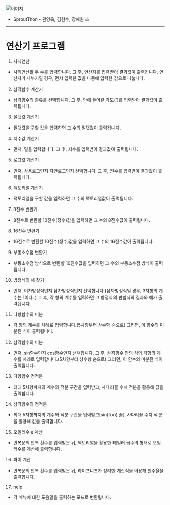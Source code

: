 ![이미지](https://github.com/kjy5286/helloworld/blob/main/MENU.png)

* SproutThon - 권영욱, 김현수, 장혜원 조 
---

# 연산기 프로그램

1. 사칙연산

 + 사칙연산할 두 수를 입력합니다. 그 후, 연산자를 입력받아 결과값이 출력됩니다. 연산자가 나누기일 경우, 먼저 입력한 값을 나중에 입력한 값으로 나눕니다.

2. 삼각함수 계산기

 + 삼각함수의 종류를 선택합니다. 그 후, 안에 들어갈 각도(˚)를 입력받아 결과값이 출력됩니다.

3. 절댓값 계산기

 + 절댓값을 구할 값을 입력하면 그 수의 절댓값이 출력됩니다.

4. 지수값 계산기

 + 먼저, 밑을 입력합니다. 그 후, 지수를 입력받아 결과값이 출력됩니다.

5. 로그값 계산기

 + 먼저, 상용로그인지 자연로그인지 선택합니다. 그 후, 진수를 입력받아 결과값이 출력됩니다.

6. 팩토리얼 계산기

 + 팩토리얼을 구할 값을 입력하면 그 수의 팩토리얼값이 출력됩니다.

7. 8진수 변환기

 + 8진수로 변환할 10진수(정수)값을 입력하면 그 수의 8진수값이 출력됩니다.

8. 16진수 변환기

 + 16진수로 변환할 10진수(정수)값을 입력하면 그 수의 16진수값이 출력됩니다.

9. 부동소수점 변환기

 + 부동소수점 방식으로 변환할 10진수값을 입력하면 그 수의 부동소수점 방식이 출력됩니다.

10. 방정식의 해 찾기

 + 먼저, 이차방정식인지 삼차방정식인지 선택합니다.(삼차방정식일 경우, 3차항의 계수는 1이다. ) 그 후, 각 항의 계수를 입력하면 그 방정식의 판별식의 결과와 해가 출력됩니다.

11. 다항함수의 미분

 + 각 항의 계수를 차례로 입력합니다.(5차항부터 상수항 순으로) 그러면, 이 함수의 미분된 식이 출력됩니다.

12. 삼각함수의 미분

 + 먼저, sin함수인지 cos함수인지 선택합니다. 그 후, 삼각함수 안의 식의 각항의 계수를 차례로  입력합니다.(5차항부터 상수항 순으로) 그러면, 이 함수의 미분된 식이 출력됩니다.

13. 다항함수 정적분

 + 최대 5차항까지의 계수와 적분 구간을 입력받고, 사다리꼴 수치 적분을 활용해 값을 출력합니다.

14. 삼각함수의 정적분

 + 최대 5차항까지의 계수와 적분 구간을 입력받고[sin(f(x)) 꼴], 사다리꼴 수치 적  분을 활용해 값을 출력합니다.

15. 오일러수 e 계산

 + 반복문의 반복 횟수를 입력받은 뒤, 팩토리얼을 활용한 테일러 급수의 형태로 오일러수를 계산해 출력합니다.

16. 파이 계산 

 + 반복문의 반복 횟수를 입력받은 뒤, 라이프니츠가 정리한 계산식을 이용해 원주율을 출력합니다.

17. help

 + 각 메뉴에 대한 도움말을 출력하는 모드로 변환됩니다.
